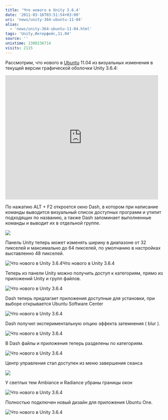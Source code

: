 ```yaml
---
title: 'Что нового в Unity 3.6.4'
date: '2011-03-16T03:51:54+03:00'
uri: 'news/unity-364-ubuntu-11-04'
alias: 
  - 'news/unity-364-ubuntu-11-04.html'
tags: 'Unity,Интерфейс,11.04'
source: ''
unixtime: 1300236714
visits: 2115
---
```

Рассмотрим, что нового в [Ubuntu](ubuntu/) 11.04 из визуальных изменения в текущей версии графической оболочки Unity 3.6.4:

<iframe title="YouTube video player" width="480" height="390" src="https://www.youtube.com/embed/nqS2s1TEDnk" frameborder="0" allowfullscreen=""></iframe>

По нажатию ALT + F2 откроется окно Dash, в котором при написание команды выводится визуальный список доступных программ и утилит подходящих по названию, а также Dash запоминает выполненные команды и выводит их в отдельной группе.

![](img/2011/03/16/03-00/alt.jpg)

Панель Unity теперь может изменять ширину в диапазоне от 32 пикселей и максимально до 64 пикселей, по умолчанию в настройках выставленно 48 пикселей.

![Что нового в Unity 3.6.4Что нового в Unity 3.6.4](img/2011/03/16/03-00/unity-launcher-resizable.jpg)

Теперь из панели Unity можно получить доступ к категориям, прямо из приложений Unity и групп файлов.

![Что нового в Unity 3.6.4](img/2011/03/16/03-00/cat.jpg)

Dash теперь предлагает приложения доступные для установки, при выборе открывается Ubuntu Software Center

![Что нового в Unity 3.6.4](img/2011/03/16/03-00/ins.jpg)

Dash получил экспериментальную опцию эффекта затемнения ( blur ).

![Что нового в Unity 3.6.4](img/2011/03/16/03-00/uni.jpg)

В Dash файлы и приложения теперь разделены по категориям.

![Что нового в Unity 3.6.4](img/2011/03/16/03-00/group.jpg)

Центр управления стал доступен из меню завершения сеанса

![](img/2011/03/16/03-00/comp.jpg)

У светлых тем Ambiance и Radiance убраны границы окон

![Что нового в Unity 3.6.4](img/2011/03/16/03-00/borderless-light-themes.jpg)

Полностью подключен новый дизайн для приложения Ubuntu One.

![Что нового в Unity 3.6.4](img/2011/03/16/03-00/one.jpg)
